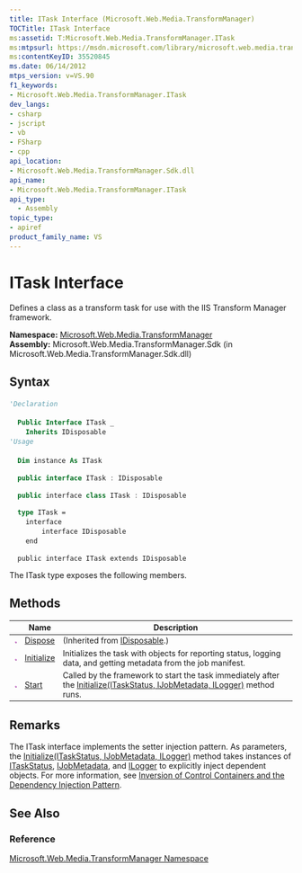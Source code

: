 ```yaml
---
title: ITask Interface (Microsoft.Web.Media.TransformManager)
TOCTitle: ITask Interface
ms:assetid: T:Microsoft.Web.Media.TransformManager.ITask
ms:mtpsurl: https://msdn.microsoft.com/library/microsoft.web.media.transformmanager.itask(v=VS.90)
ms:contentKeyID: 35520845
ms.date: 06/14/2012
mtps_version: v=VS.90
f1_keywords:
- Microsoft.Web.Media.TransformManager.ITask
dev_langs:
- csharp
- jscript
- vb
- FSharp
- cpp
api_location:
- Microsoft.Web.Media.TransformManager.Sdk.dll
api_name:
- Microsoft.Web.Media.TransformManager.ITask
api_type:
  - Assembly
topic_type:
- apiref
product_family_name: VS
---
```


# ITask Interface

Defines a class as a transform task for use with the IIS Transform Manager framework.

**Namespace:**  [Microsoft.Web.Media.TransformManager](microsoft-web-media-transformmanager-namespace.md)  
**Assembly:**  Microsoft.Web.Media.TransformManager.Sdk (in Microsoft.Web.Media.TransformManager.Sdk.dll)

## Syntax

```vb
'Declaration

  Public Interface ITask _
    Inherits IDisposable
'Usage

  Dim instance As ITask
```

```csharp
  public interface ITask : IDisposable
```

```cpp
  public interface class ITask : IDisposable
```

``` fsharp
  type ITask =  
    interface
        interface IDisposable
    end
```

```jscript
  public interface ITask extends IDisposable
```

The ITask type exposes the following members.

## Methods

||Name|Description|
|--- |--- |--- |
|![Public method](images/Hh125771.pubmethod(en-us,VS.90).gif "Public method")|[Dispose](https://msdn.microsoft.com/library/es4s3w1d)|(Inherited from [IDisposable](https://msdn.microsoft.com/library/aax125c9).)|
|![Public method](images/Hh125771.pubmethod(en-us,VS.90).gif "Public method")|[Initialize](itask-initialize-method-microsoft-web-media-transformmanager.md)|Initializes the task with objects for reporting status, logging data, and getting metadata from the job manifest.|
|![Public method](images/Hh125771.pubmethod(en-us,VS.90).gif "Public method")|[Start](itask-start-method-microsoft-web-media-transformmanager.md)|Called by the framework to start the task immediately after the [Initialize(ITaskStatus, IJobMetadata, ILogger)](itask-initialize-method-microsoft-web-media-transformmanager.md) method runs.|

## Remarks

The ITask interface implements the setter injection pattern. As parameters, the [Initialize(ITaskStatus, IJobMetadata, ILogger)](itask-initialize-method-microsoft-web-media-transformmanager.md) method takes instances of [ITaskStatus](itaskstatus-interface-microsoft-web-media-transformmanager.md), [IJobMetadata](ijobmetadata-interface-microsoft-web-media-transformmanager.md), and [ILogger](ilogger-interface-microsoft-web-media-transformmanager.md) to explicitly inject dependent objects. For more information, see [Inversion of Control Containers and the Dependency Injection Pattern](http://martinfowler.com/articles/injection.html).

## See Also

### Reference

[Microsoft.Web.Media.TransformManager Namespace](microsoft-web-media-transformmanager-namespace.md)
